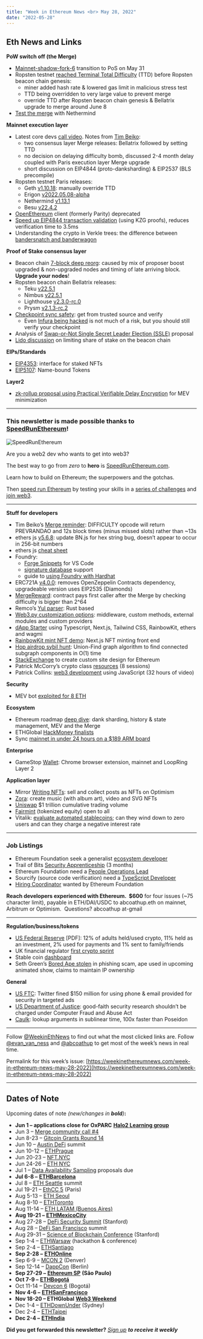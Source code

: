 ```yaml
---
title: "Week in Ethereum News <br> May 28, 2022"
date: "2022-05-28"
---
```


## **Eth News and Links**

**PoW switch off (the Merge)**

- [Mainnet-shadow-fork-6](https://twitter.com/abcoathup/status/1529303473493520384) transition to PoS on May 31
- Ropsten testnet [reached Terminal Total Difficulty](https://notes.ethereum.org/@timbeiko/ropsten-ttd-override) (TTD) before Ropsten beacon chain genesis:
    - miner added hash rate & lowered gas limit in malicious stress test
    - TTD being overridden to very large value to prevent merge
    - override TTD after Ropsten beacon chain genesis & Bellatrix upgrade to merge around June 8
- [Test the merge](https://twitter.com/m25marek/status/1528644957422206976) with Nethermind

**Mainnet execution layer**

- Latest core devs [call video](https://www.youtube.com/watch?v=5mMd-XHAv2Q&t=207s). Notes from [Tim Beiko](https://twitter.com/TimBeiko/status/1530265096156434432):
    - two consensus layer Merge releases: Bellatrix followed by setting TTD
    - no decision on delaying difficulty bomb, discussed 2-4 month delay coupled with Paris execution layer Merge upgrade
    - short discussion on EIP4844 (proto-danksharding) & EIP2537 (BLS precompile)
- Ropsten testnet Paris releases:
    - Geth [v1.10.18](https://github.com/ethereum/go-ethereum/releases/tag/v1.10.18): manually override TTD
    - Erigon [v2022.05.08-alpha](https://github.com/ledgerwatch/erigon/releases/tag/v2022.05.08)
    - Nethermind [v1.13.1](https://github.com/NethermindEth/nethermind/releases/tag/1.13.1)
    - Besu [v22.4.2](https://github.com/hyperledger/besu/releases/tag/22.4.2)
- [OpenEthereum](https://twitter.com/OpenEthereumOrg/status/1529147048758595585) client (formerly Parity) deprecated
- [Speed up EIP4844 transaction validation](https://github.com/ethereum/EIPs/pull/5088) (using KZG proofs), reduces verification time to 3.5ms
- Understanding the crypto in Verkle trees: the difference between [bandersnatch and banderwagon](https://hackmd.io/@6iQDuIePQjyYBqDChYw_jg/BJ2-L6Nzc)

**Proof of Stake consensus layer**

- Beacon chain [7-block deep reorg](https://twitter.com/terencechain/status/1529566839033933824): caused by mix of proposer boost upgraded & non-upgraded nodes and timing of late arriving block.  **Upgrade your nodes**!
- Ropsten beacon chain Bellatrix releases:
    - Teku [v22.5.1](https://github.com/ConsenSys/teku/releases/tag/22.5.1)
    - Nimbus [v22.5.1](https://github.com/status-im/nimbus-eth2/releases/tag/v22.5.1)
    - Lighthouse [v2.3.0-rc.0](https://github.com/sigp/lighthouse/releases/tag/v2.3.0-rc.0)
    - Prysm [v2.1.3-rc.2](https://github.com/prysmaticlabs/prysm/releases/tag/v2.1.3-rc.2)
- [Checkpoint sync safety](https://www.symphonious.net/2022/05/21/checkpoint-sync-safety/): get from trusted source and verify
    - Even [Infura being hacked](https://www.symphonious.net/2022/05/23/checkpoint-sync-what-if-infura-is-hacked/) is not much of a risk, but you should still verify your checkpoint
- Analysis of [Swap-or-Not Single Secret Leader Election (SSLE)](https://ethresear.ch/t/analysis-of-swap-or-not-ssle-proposal/12700) proposal
- [Lido discussion](https://research.lido.fi/t/should-lido-on-ethereum-be-limited-to-some-fixed-of-stake/2225) on limiting share of stake on the beacon chain 

**EIPs/Standards**

- [EIP4353](https://github.com/ethereum/EIPs/pull/5103/files): interface for staked NFTs
- [EIP5107](https://github.com/ethereum/EIPs/pull/5107/files): Name-bound Tokens

**Layer2**

- [zk-rollup proposal using Practical Verifiable Delay Encryption](https://ethresear.ch/t/mev-resistant-zk-rollups-with-practical-vde-pvde/12677) for MEV minimization

* * *

### **This newsletter is made possible thanks to** [**SpeedRunEthereum**](https://speedrunethereum.com/)**!**

![SpeedRunEthereum](https://weekinethereumnews.com/wp-content/uploads/2022/04/Screenshot-from-2022-04-01-15-39-52.png)

[](https://substackcdn.com/image/fetch/f_auto,q_auto:good,fl_progressive:steep/https%3A%2F%2Fbucketeer-e05bbc84-baa3-437e-9518-adb32be77984.s3.amazonaws.com%2Fpublic%2Fimages%2F7611e49a-362d-4b90-a634-b9bb87384b3d_769x208.png)

Are you a web2 dev who wants to get into web3?  

The best way to go from _zero_ to **hero** is [SpeedRunEthereum.com](https://speedrunethereum.com/).

Learn how to build on Ethereum; the superpowers and the gotchas.

Then [speed run Ethereum](https://speedrunethereum.com/) by testing your skills in a [series of challenges](https://speedrunethereum.com/challenge/simple-nft-example) and [join web3](https://twitter.com/austingriffith/status/1493688828661432325).

* * *

**Stuff for developers**

- Tim Beiko’s [Merge reminder](https://twitter.com/timbeiko/status/1528866058022494208): DIFFICULTY opcode will return PREVRANDAO and 12s block times (minus missed slots) rather than ~13s
- ethers js [v5.6.8](https://twitter.com/ethersproject/status/1529232578670120964): update BN.js for hex string bug, doesn’t appear to occur in 256-bit numbers
- ethers js [cheat sheet](https://github.com/thallo-io/ethers-js-cheatsheet#ethers-js-supplementary-examples)
- Foundry: 
    - [Forge Snippets](https://github.com/crisgarner/VSCodeForgeSnippets#readme) for VS Code
    - [signature database](https://twitter.com/samczsun/status/1529281934131466240) support
    - guide to [using Foundry with Hardhat](https://book.getfoundry.sh/config/hardhat.html)
- ERC721A [v4.0.0](https://twitter.com/cygaar_dev/status/1529196910531121152): removes OpenZeppelin Contracts dependency, upgradeable version uses EIP2535 (Diamonds)
- [MergeReward](https://gist.github.com/m1guelpf/6d09b85d70a1dfd00d394b2acf789eeb): contract pays first caller after the Merge by checking difficulty is bigger than 2^64
- Remco’s [Yul parser](https://github.com/recmo/yul#yul-language-tools): Rust based
- [Web3.py customization options](https://snakecharmers.ethereum.org/web3-py-patterns-customizations/): middleware, custom methods, external modules and custom providers
- [dApp Starter](https://github.com/m1guelpf/dapp-starter#readme) using Typescript, Next.js, Tailwind CSS, RainbowKit, ethers and wagmi
- [RainbowKit mint NFT demo](https://github.com/peduarte/rainbowkit-mint-nft-demo#readme): Next.js NFT minting front end 
- [Hop airdrop sybil hunt](https://twitter.com/richardchen39/status/1528919705498574849): Union-Find graph algorithm to find connected subgraph components in O(1) time
- [StackExchange](https://ethereum.meta.stackexchange.com/questions/697/custom-ethereum-design-and-logo-information-gathering) to create custom site design for Ethereum
- Patrick McCorry’s crypto class [resources](https://cryptocurrencyclass.github.io/) (8 sessions)
- Patrick Collins: [web3 development](https://github.com/smartcontractkit/full-blockchain-solidity-course-js) using JavaScript (32 hours of video)

**Security**

- MEV bot [exploited for 8 ETH](https://twitter.com/BlockSecTeam/status/1529293056179986432)

**Ecosystem**

- Ethereum roadmap [deep dive](https://members.delphidigital.io/reports/the-hitchhikers-guide-to-ethereum): dank sharding, history & state management, MEV and the Merge
- ETHGlobal [HackMoney finalists](https://twitter.com/ethglobal/status/1529576980873617410)
- Sync [mainnet in under 24 hours on a $189 ARM board](https://twitter.com/EthereumOnARM/status/1529383797107699712)

**Enterprise**

- GameStop [Wallet](https://wallet.gamestop.com/): Chrome browser extension, mainnet and LoopRing Layer 2

**Application layer**

- Mirror [Writing NFTs](https://dev.mirror.xyz/5gt60vKFJZ_tR1BjoJ7-Y0sNw7REebStHjzFU5x73J0): sell and collect posts as NFTs on Optimism
- [Zora](https://twitter.com/ourZORA/status/1529861100954689536): create music (with album art), video and SVG NFTs
- [Uniswap](https://twitter.com/uniswap/status/1529102980296867842) $1 trillion cumulative trading volume
- [Fairmint](https://blog.fairmint.co/we-raised-7-3-million-in-our-sleep-now-your-startup-can-too-965a7e7e0534) (tokenized equity) open to all
- Vitalik: [evaluate automated stablecoins](https://vitalik.eth.limo/general/2022/05/25/stable.html); can they wind down to zero users and can they charge a negative interest rate

* * *

### **Job Listings**

- Ethereum Foundation seek a generalist [ecosystem developer](https://jobs.lever.co/ethereumfoundation/6b80a26f-7db3-4415-8339-a3543a967998?lever-origin=applied&lever-source%5B%5D=Week%20in%20Ethereum)
- Trail of Bits [Security Apprenticeship](https://jobs.lever.co/trailofbits/b2d6ce87-6b01-462f-965a-597a273ce26f) (3 months)
- Ethereum Foundation need a [People Operations Lead](https://jobs.lever.co/ethereumfoundation/8046bbe5-6343-4ecf-8296-37dc2a5bf915?lever-origin=applied&lever-source%5B%5D=Week%20in%20Ethereum)
- Sourcify (source code verification) need a [TypeScript Developer](https://jobs.lever.co/ethereumfoundation/db85cf1d-6ffd-42a6-8f0d-f5a91c6ddf4a?lever-origin=applied&lever-source%5B%5D=Week%20in%20Ethereum)
- [Hiring Coordinator](https://jobs.lever.co/ethereumfoundation/7f5bf10b-ea68-4364-a378-e34ae345a212?lever-origin=applied&lever-source%5B%5D=Week%20in%20Ethereum) wanted by Ethereum Foundation

**Reach developers experienced with Ethereum.  $600** for four issues (~75 character limit), payable in ETH/DAI/USDC to abcoathup.eth on mainnet, Arbitrum or Optimism.  Questions? abcoathup at-gmail

* * *

**Regulation/business/tokens**

- [US Federal Reserve](https://www.federalreserve.gov/publications/files/2021-report-economic-well-being-us-households-202205.pdf) \[PDF\]: 12% of adults held/used crypto, 11% held as an investment, 2% used for payments and 1% sent to family/friends
- UK financial regulator [first crypto sprint](https://twitter.com/will_harborne/status/1528669113341681664)
- Stable coin [dashboard](https://stablecoins.wtf/)
- Seth Green’s [Bored Ape stolen](https://www.buzzfeednews.com/article/sarahemerson/seth-green-bored-ape-stolen-tv-show) in phishing scam, ape used in upcoming animated show, claims to maintain IP ownership

**General**

- [US FTC](https://www.ftc.gov/business-guidance/blog/2022/05/twitter-pay-150-million-penalty-allegedly-breaking-its-privacy-promises-again): Twitter fined $150 million for using phone & email provided for security in targeted ads
- [US Department of Justice](https://www.justice.gov/opa/pr/department-justice-announces-new-policy-charging-cases-under-computer-fraud-and-abuse-act): good-faith security research shouldn’t be charged under Computer Fraud and Abuse Act
- [Caulk](https://eprint.iacr.org/2022/621): lookup arguments in sublinear time, 100x faster than Poseidon

* * *

Follow [@WeekinEthNews](https://twitter.com/WeekInEthNews) to find out what the most clicked links are. Follow [@evan\_van\_ness](https://twitter.com/evan_van_ness) and [@abcoathup](https://twitter.com/abcoathup) to get most of the week’s news in real time.

Permalink for this week’s issue: [https://weekinethereumnews.com/week-in-ethereum-news-may-28-2022](https://weekinethereumnews.com/week-in-ethereum-news-may-28-2022)

* * *

## **Dates of Note**

Upcoming dates of note _(new/changes in_ **_bold_**_)_**:**

- **Jun 1 – applications close for OxPARC** [**Halo2 Learning group**](https://0xparc.org/blog/halo2-learning-group)
- Jun 3 – [Merge community call #4](https://github.com/ethereum/pm/issues/532)
- Jun 8-23 – [Gitcoin Grants Round 14](https://gitcoin.co/grants/)
- Jun 10 – [Austin DeFi](https://2022.austindefi.org/) summit
- Jun 10-12 – [ETHPrague](https://ethprague.com/)
- Jun 20-23 – [NFT.NYC](https://www.nft.nyc/)
- Jun 24-26 – [ETH NYC](https://nyc.ethglobal.co/)
- Jul 1 – [Data Availability Sampling](https://github.com/ethereum/requests-for-proposals/blob/master/open-rfps/das.md) proposals due
- **Jul 6-8 –** [**ETHBarcelona**](https://ethbarcelona.com/)
- Jul 8 – [ETH Seattle](https://2022.ethseattle.org/) summit
- Jul 19-21 – [EthCC 5](https://ethcc.io/) (Paris)
- Aug 5-13 – [ETH Seoul](https://2022.ethseoul.org/)
- Aug 8-10 – [ETHToronto](https://www.ethtoronto.ca/)
- Aug 11-14 – [ETH LATAM (Buenos Aires)](https://twitter.com/ethlatam/status/1524146640474587137)
- **Aug 19-21 –** [**ETHMexicoCity**](https://mexico.ethglobal.com/)
- Aug 27-28 – [DeFi Security Summit](https://defisecuritysummit.org/) (Stanford)
- Aug 28 – [DeFi San Francisco](https://2022.defi-sf.com/) summit
- Aug 29-31 – [Science of Blockchain Conference](https://cbr.stanford.edu/sbc22/) (Stanford)
- Sep 1-4 – [ETHWarsaw](https://ethwarsaw.dev) (hackathon & conference)
- Sep 2-4 – [ETHSantiago](https://twitter.com/EthereumStgo)
- **Sep 2-28 –** [**ETHOnline**](https://online.ethglobal.com/')
- Sep 6-9 – [MCON 2](https://www.mcon.fun/) (Denver)
- Sep 12-14 – [DappCon](https://www.dappcon.io/) (Berlin)
- **Sep 27-29 –** [**Ethereum SP**](https://twitter.com/Ethereum_Brasil/status/1530320916667895808) **(São Paulo)**
- **Oct 7-9 –** [**ETHBogotá**](https://bogota.ethglobal.com/)
- Oct 11-14 – [Devcon 6](https://blog.ethereum.org/2022/02/18/colombia-in-2022-redux/) (Bogotá)
- **Nov 4-6 –** [**ETHSanFrancisco**](https://sf.ethglobal.com/)
- **Nov 18-20 – ETHGlobal** [**Web3 Weekend**](https://web3weekend.ethglobal.com/)
- Dec 1-4 – [ETHDownUnder](https://ethdownunder.com/) (Sydney)
- Dec 2-4 – [ETHTaipei](https://ethglobal.medium.com/announcing-the-ethglobal-2022-season-51a7906bb3a4)
- **Dec 2-4 –** [**ETHIndia**](https://ethindia.co/)

**Did you get forwarded this newsletter?** [_Sign up_](https://weekinethereum.substack.com/subscribe#about) **_to receive it weekly_**

